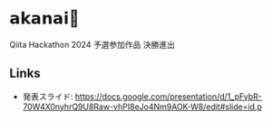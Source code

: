 # 𝗮𝗸𝗮𝗻𝗮𝗶🔐
Qiita Hackathon 2024 予選参加作品 決勝進出

## Links
- 発表スライド: https://docs.google.com/presentation/d/1_pFybR-70W4X0nyhrQ9U8Raw-vhPI8eJo4Nm9AOK-W8/edit#slide=id.p
